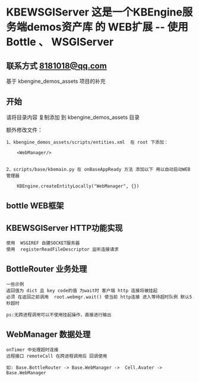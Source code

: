 KBEWSGIServer 这是一个KBEngine服务端demos资产库 的 WEB扩展 -- 使用Bottle 、 WSGIServer
========


联系方式   8181018@qq.com
------------------------------

基于 kbengine_demos_assets 项目的补充

## 开始



请将目录内容 复制添加 到 kbengine_demos_assets 目录

额外修改文件：

	1、kbengine_demos_assets/scripts/entities.xml  在 root 下添加：
			
		<WebManager/>


	2、scripts/base/kbemain.py 在 onBaseAppReady 方法 添加以下 用以自动启动WEB管理器

		KBEngine.createEntityLocally("WebManager", {})



## bottle   WEB框架   


## KBEWSGIServer   HTTP功能实现 

	使用  WSGIREF 自建SOCKET服务器 
	使用  registerReadFileDescriptor 监听连接请求


## BottleRouter 业务处理  

	一些示例
	返回值为 dict 且 key code的值 为wait时 客户端 http 连接将被挂起
	必须 在返回之前调用  root.webmgr.wait() 使当前 http连接 进入等待超时队例 默认5秒超时

	ps:无跨进程调用可以不使用挂起操作，直接进行输出

## WebManager 数据处理 
	onTimer 中处理超时连接
	远程接口 remoteCall 在跨进程调用后 回调使用

	如: Base.BottleRouter -> Base.WebManager ->  Cell.Avater ->  Base.WebManager 



